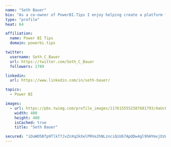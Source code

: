 ```yaml
---
name: "Seth Bauer"
bio: "As a co-owner of PowerBI.Tips I enjoy helping create a platform for new and advanced users alike to learn and expand their skills and get the most out of Power BI."
type: "profile"
heat: 64

affiliation:
  name: Power BI Tips
  domain: powerbi.tips

twitter:
  username: Seth_C_Bauer
  url: https://twitter.com/Seth_C_Bauer
  followers: 1789

linkedin:
  url: https://www.linkedin.com/in/seth-bauer/

topics:
  - Power BI

images:
  - url: https://pbs.twimg.com/profile_images/1176155552587681793/4aUcPKoe_400x400.jpg
    width: 400
    height: 400
    isCached: true
    title: "Seth Bauer"

secured: "iDuWO5Bfp9TlkT7JvZnXq2kXelPRVe2hNLznciQiU67ApQDw4gl9hHYmxjOzWN5qKnTW/e+f8a+lWUilnVHr1nrYuYtcGaDRVBrpUlOBx8odMYpRHm990WNTbL3ubzJwDW8BVsoa+F1wUKDryVA0wtLCp6ESjyELg4WURZ0v6VR2+tobO7Y7vLOHKsLv48hViwI5/KLiPNx8wCki4PAmCq4EaFAg2B9ot6GQXp18CTijpFRMndgrkg5QXHJJJDw8lOBoiaqIDG3minJMENG8pM6UHRtU9EcIOTVBf5/tPGXhumuV0k0AiBgzBVKgmBbz1tWPY6R+RXzz9Qg/gKuFn8jHMU5jdKRfO+sxll38FZdYeKKf1Hx06vXWO3LJ5jkVrgln6mOnEiXtF5QPIQ3GRQ==;NlLs0b+DzpMC/VdXMH2d2A=="
---
```


